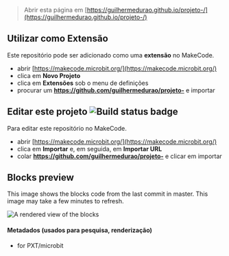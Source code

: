 
> Abrir esta página em [https://guilhermedurao.github.io/projeto-/](https://guilhermedurao.github.io/projeto-/)

## Utilizar como Extensão

Este repositório pode ser adicionado como uma **extensão** no MakeCode.

* abrir [https://makecode.microbit.org/](https://makecode.microbit.org/)
* clica em **Novo Projeto**
* clica em **Extensões** sob o menu de definições
* procurar um **https://github.com/guilhermedurao/projeto-** e importar

## Editar este projeto ![Build status badge](https://github.com/guilhermedurao/projeto-/workflows/MakeCode/badge.svg)

Para editar este repositório no MakeCode.

* abrir [https://makecode.microbit.org/](https://makecode.microbit.org/)
* clica em **Importar** e, em seguida, em **Importar URL**
* colar **https://github.com/guilhermedurao/projeto-** e clicar em importar

## Blocks preview

This image shows the blocks code from the last commit in master.
This image may take a few minutes to refresh.

![A rendered view of the blocks](https://github.com/guilhermedurao/projeto-/raw/master/.github/makecode/blocks.png)

#### Metadados (usados para pesquisa, renderização)

* for PXT/microbit
<script src="https://makecode.com/gh-pages-embed.js"></script><script>makeCodeRender("{{ site.makecode.home_url }}", "{{ site.github.owner_name }}/{{ site.github.repository_name }}");</script>
